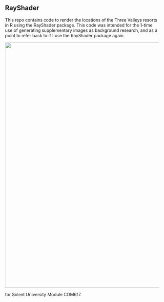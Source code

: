 ## RayShader
This repo contains code to render the locations of the Three Valleys resorts in R using the RayShader package. This code was intended for the 1-time use of generating supplementary images as background research, and as a point to refer back to if I use the RayShader package again.

<img src="/Locations2.jpg" width="800"> 

for Solent University Module COM617.
